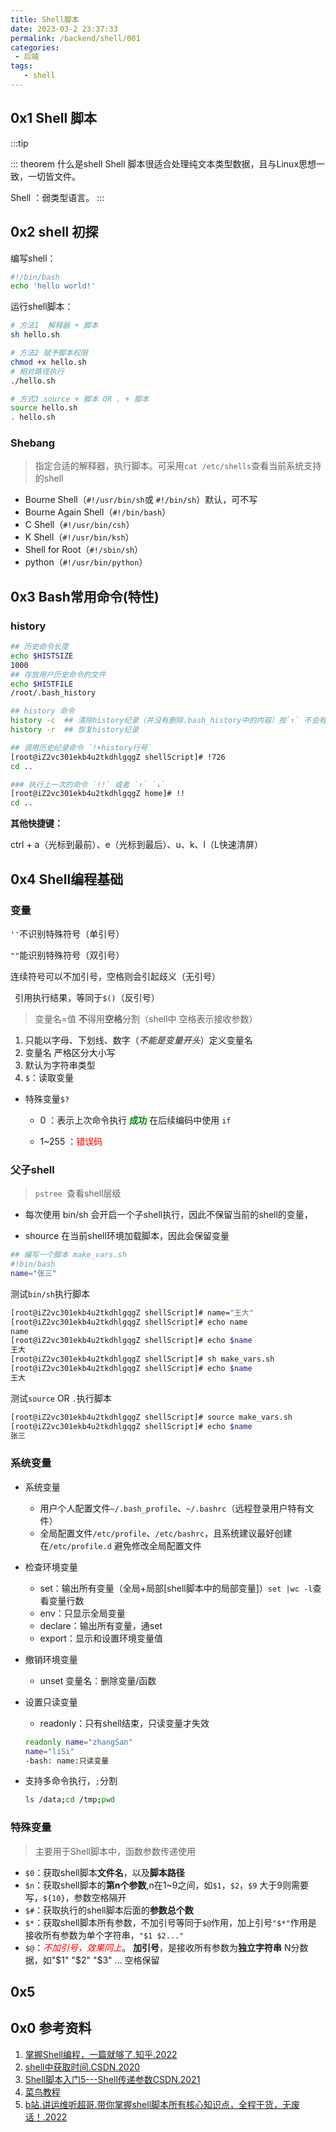 ```yaml
---
title: Shell脚本
date: 2023-03-2 23:37:33
permalink: /backend/shell/001
categories:
 - 后端
tags:
   - shell
---
```


## 0x1 Shell 脚本

:::tip

::: theorem 什么是shell
Shell 脚本很适合处理纯文本类型数据，且与Linux思想一致，一切皆文件。

Shell ：弱类型语言。
:::

## 0x2 shell 初探

编写shell：

```sh
#!/bin/bash 
echo 'hello world!'
```

运行shell脚本：

```sh
# 方法1  解释器 + 脚本 
sh hello.sh  

# 方法2 赋予脚本权限
chmod +x hello.sh
# 相对路径执行
./hello.sh

# 方式3 source + 脚本 OR . + 脚本 
source hello.sh
. hello.sh

```

### Shebang

> 指定合适的解释器，执行脚本。可采用`cat /etc/shells`查看当前系统支持的shell

- Bourne Shell（`#!/usr/bin/sh`或 `#!/bin/sh`）默认，可不写
- Bourne Again Shell（`#!/bin/bash`）
- C Shell（`#!/usr/bin/csh`）
- K Shell（`#!/usr/bin/ksh`）
- Shell for Root（`#!/sbin/sh`）
- python（`#!/usr/bin/python`）

## 0x3 Bash常用命令(特性)

### history

```sh
## 历史命令长度
echo $HISTSIZE
1000
## 存放用户历史命令的文件
echo $HISTFILE
/root/.bash_history

## history 命令
history -c  ## 清除history纪录（并没有删除.bash_history中的内容）按`↑` 不会有任何纪录
history -r  ## 恢复history纪录

## 调用历史纪录命令 `!+history行号`
[root@iZ2vc301ekb4u2tkdhlgqgZ shellScript]# !726
cd ..

### 执行上一次的命令 `!!` 或者 `↑` `↓`
[root@iZ2vc301ekb4u2tkdhlgqgZ home]# !!
cd ..

```

**其他快捷键：**

ctrl + a（光标到最前）、e（光标到最后）、u、k、l（L快速清屏）



## 0x4 Shell编程基础

### 变量

`''`不识别特殊符号（单引号）

`""`能识别特殊符号（双引号）

连续符号可以不加引号，空格则会引起歧义（无引号）

` `引用执行结果，等同于`$()`（反引号）



> 变量名=值  **不**得用**空格**分割（shell中 空格表示接收参数）

1. 只能以字母、下划线、数字（*不能是变量开头*）定义变量名
2. 变量名 严格区分大小写
3. 默认为字符串类型
4. `$`：读取变量



- 特殊变量`$?`

  - 0 ：表示上次命令执行 <font color="green">**成功**</font > 在后续编码中使用 `if`

  - 1~255 ：<font color="red">错误码</font>


### 父子shell

> `pstree `查看shell层级

- 每次使用 bin/sh 会开启一个子shell执行，因此不保留当前的shell的变量，

- shource 在当前shell环境加载脚本，因此会保留变量

```sh
## 编写一个脚本 make_vars.sh
#!bin/bash
name="张三"

```

测试`bin/sh`执行脚本

```sh
[root@iZ2vc301ekb4u2tkdhlgqgZ shellScript]# name="王大"
[root@iZ2vc301ekb4u2tkdhlgqgZ shellScript]# echo name
name
[root@iZ2vc301ekb4u2tkdhlgqgZ shellScript]# echo $name
王大
[root@iZ2vc301ekb4u2tkdhlgqgZ shellScript]# sh make_vars.sh 
[root@iZ2vc301ekb4u2tkdhlgqgZ shellScript]# echo $name
王大
```

测试`source` OR `.`执行脚本

```sh
[root@iZ2vc301ekb4u2tkdhlgqgZ shellScript]# source make_vars.sh 
[root@iZ2vc301ekb4u2tkdhlgqgZ shellScript]# echo $name
张三
```

### 系统变量

- 系统变量

  - 用户个人配置文件`~/.bash_profile`、`~/.bashrc`（远程登录用户特有文件）
  - 全局配置文件`/etc/profile`、`/etc/bashrc`，且系统建议最好创建在`/etc/profile.d` 避免修改全局配置文件

- 检查环境变量

  - set：输出所有变量（全局+局部[shell脚本中的局部变量]）`set |wc -l`查看变量行数
  - env：只显示全局变量
  - declare：输出所有变量，通set
  - export：显示和设置环境变量值

- 撤销环境变量

  - unset 变量名：删除变量/函数

- 设置只读变量

  - readonly：只有shell结束，只读变量才失效

  ```sh
  readonly name="zhangSan"
  name="liSi"
  -bash: name:只读变量
  ```

- 支持多命令执行，`;`分割

  ```sh
  ls /data;cd /tmp;pwd
  ```

### 特殊变量

> 主要用于Shell脚本中，函数参数传递使用

- `$0`：获取shell脚本**文件名**，以及**脚本路径**
- `$n`：获取shell脚本的**第n个参数**,n在1~9之间，如`$1`，`$2`，`$9` 大于9则需要写，`${10}`，参数空格隔开
- `$#`：获取执行的shell脚本后面的**参数总个数**
- `$*`：获取shell脚本所有参数，不加引号等同于`$@`作用，加上引号`"$*"`作用是 接收所有参数为单个字符串，`"$1 $2..."`
- `$@`：<font color="red">*不加引号，效果同上*</font>。 **加引号**，是接收所有参数为**独立字符串** N分数据，如"$1"  "$2"  "$3" ... 空格保留

<RecoDemo :collapse="true">
  <template slot="code-sh">
    <<< @/docs/backend/shell/code/_001_0x4_var.sh
  </template>
  <template slot="code-result">
    <<< @/docs/backend/shell/code/_001_0x4_var_r.sh
  </template> 
  <template slot="code-diff">
    <<< @/docs/backend/shell/code/_001_0x4_var_2.sh
  </template>
  <template slot="code-diff_result">
    <<< @/docs/backend/shell/code/_001_0x4_var_2_r.sh
  </template> 
</RecoDemo>



## 0x5





## 0x0 参考资料

1. [掌握Shell编程，一篇就够了.知乎.2022](https://zhuanlan.zhihu.com/p/102176365/)
2. [shell中获取时间.CSDN.2020](https://www.cnblogs.com/guanbin-529/p/12702186.html)
3. [Shell脚本入门5---Shell传递参数CSDN.2021](https://blog.csdn.net/ycq4853/article/details/120405282)
4. [菜鸟教程](https://www.runoob.com/linux/linux-shell.html)
5. [b站.讲运维听超哥.带你掌握shell脚本所有核心知识点，全程干货，无废话！.2022](https://www.bilibili.com/video/BV14L4y157Bv)